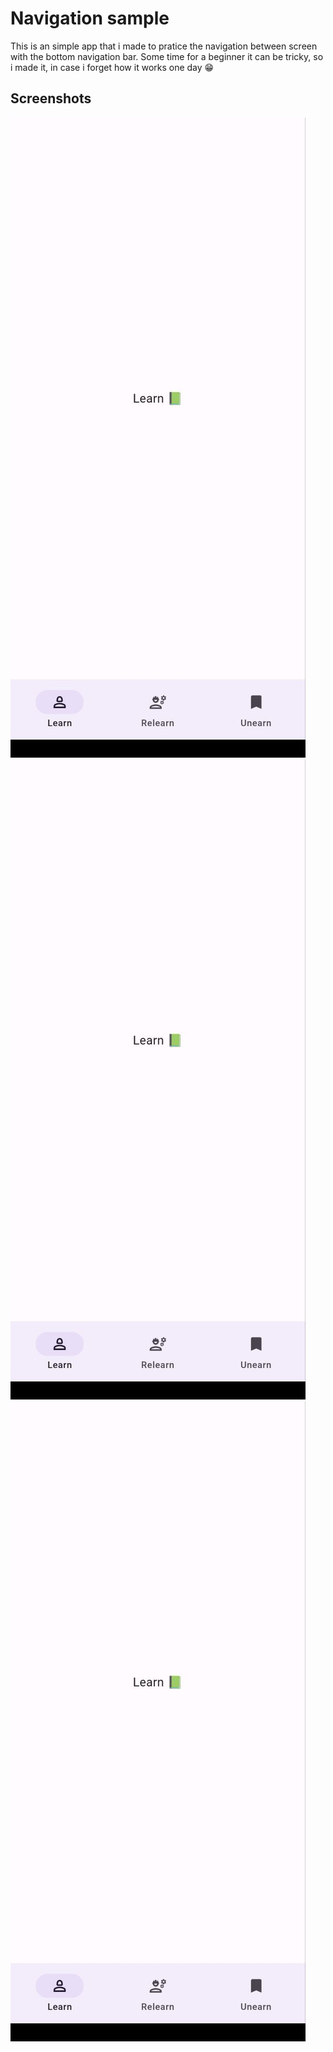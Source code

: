 
# Navigation sample

This is an simple app that i made to pratice the navigation between screen with the bottom navigation bar. Some time for a beginner it can be tricky, so i made it, in case i forget how it works one day 😁



## Screenshots

![App Screenshot](assets/screenshots/screen-1.jpg)
![App Screenshot](assets/screenshots/screen-1.jpg)
![App Screenshot](assets/screenshots/screen-1.jpg)


